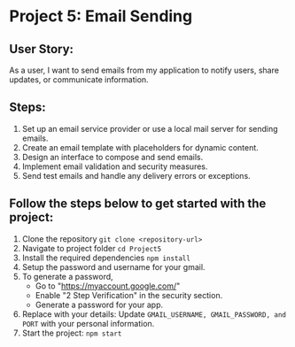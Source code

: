 # Project 5: Email Sending

## User Story: 
As a user, I want to send emails from my application to notify users, share updates, or communicate information.

## Steps:

1. Set up an email service provider or use a local mail server for sending emails.
2. Create an email template with placeholders for dynamic content.
3. Design an interface to compose and send emails.
4. Implement email validation and security measures.
5. Send test emails and handle any delivery errors or exceptions.


## Follow the steps below to get started with the project:

1. Clone the repository `git clone <repository-url>`
2. Navigate to project folder `cd Project5`
3. Install the required dependencies `npm install`
4. Setup the password and username for your gmail.
5. To generate a password, 
    - Go to "https://myaccount.google.com/"
    - Enable "2 Step Verification" in the security section.
    - Generate a password for your app.
6. Replace with your details: Update `GMAIL_USERNAME, GMAIL_PASSWORD, and PORT` with your personal information.
7. Start the project: `npm start`
